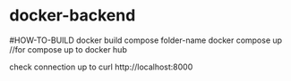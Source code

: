 # docker-backend

#HOW-TO-BUILD
docker build compose folder-name
docker compose up //for compose up to docker hub

check connection up to
curl http://localhost:8000
